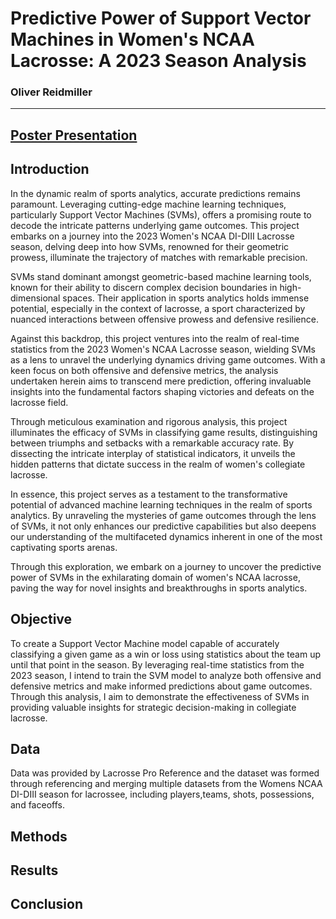# Predictive Power of Support Vector Machines in Women's NCAA Lacrosse: A 2023 Season Analysis
### Oliver Reidmiller 
---

## [Poster Presentation](Figures/Poster.pdf)

## Introduction
In the dynamic realm of sports analytics, accurate predictions remains paramount. Leveraging cutting-edge machine learning techniques, particularly Support Vector Machines (SVMs), offers a promising route to decode the intricate patterns underlying game outcomes. This project embarks on a journey into the 2023 Women's NCAA DI-DIII Lacrosse season, delving deep into how SVMs, renowned for their geometric prowess, illuminate the trajectory of matches with remarkable precision.

SVMs stand dominant amongst geometric-based machine learning tools, known for their ability to discern complex decision boundaries in high-dimensional spaces. Their application in sports analytics holds immense potential, especially in the context of lacrosse, a sport characterized by nuanced interactions between offensive prowess and defensive resilience.

Against this backdrop, this project ventures into the realm of real-time statistics from the 2023 Women's NCAA Lacrosse season, wielding SVMs as a lens to unravel the underlying dynamics driving game outcomes. With a keen focus on both offensive and defensive metrics, the analysis undertaken herein aims to transcend mere prediction, offering invaluable insights into the fundamental factors shaping victories and defeats on the lacrosse field.

Through meticulous examination and rigorous analysis, this project illuminates the efficacy of SVMs in classifying game results, distinguishing between triumphs and setbacks with a remarkable accuracy rate. By dissecting the intricate interplay of statistical indicators, it unveils the hidden patterns that dictate success in the realm of women's collegiate lacrosse.

In essence, this project serves as a testament to the transformative potential of advanced machine learning techniques in the realm of sports analytics. By unraveling the mysteries of game outcomes through the lens of SVMs, it not only enhances our predictive capabilities but also deepens our understanding of the multifaceted dynamics inherent in one of the most captivating sports arenas.

Through this exploration, we embark on a journey to uncover the predictive power of SVMs in the exhilarating domain of women's NCAA lacrosse, paving the way for novel insights and breakthroughs in sports analytics.
 
## Objective 
To create a Support Vector Machine model capable of accurately classifying a given game as a win or loss using statistics about the team up until that point in the season. By leveraging real-time statistics from the 2023 season, I intend to train the SVM model to analyze both offensive and defensive metrics and make informed predictions about game outcomes. Through this analysis, I aim to demonstrate the effectiveness of SVMs in providing valuable insights for strategic decision-making in collegiate lacrosse.

## Data 
Data was provided by Lacrosse Pro Reference and the dataset was formed through referencing and merging multiple datasets from the Womens NCAA DI-DIII season for lacrossee, including players,teams, shots, possessions, and faceoffs.

## Methods 

## Results 

## Conclusion


